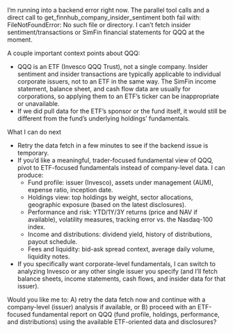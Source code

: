 I’m running into a backend error right now. The parallel tool calls and a direct call to get_finnhub_company_insider_sentiment both fail with: FileNotFoundError: No such file or directory. I can’t fetch insider sentiment/transactions or SimFin financial statements for QQQ at the moment.

A couple important context points about QQQ:
- QQQ is an ETF (Invesco QQQ Trust), not a single company. Insider sentiment and insider transactions are typically applicable to individual corporate issuers, not to an ETF in the same way. The SimFin income statement, balance sheet, and cash flow data are usually for corporations, so applying them to an ETF’s ticker can be inappropriate or unavailable.
- If we did pull data for the ETF’s sponsor or the fund itself, it would still be different from the fund’s underlying holdings’ fundamentals.

What I can do next
- Retry the data fetch in a few minutes to see if the backend issue is temporary.
- If you’d like a meaningful, trader-focused fundamental view of QQQ, pivot to ETF-focused fundamentals instead of company-level data. I can produce:
  - Fund profile: issuer (Invesco), assets under management (AUM), expense ratio, inception date.
  - Holdings view: top holdings by weight, sector allocations, geographic exposure (based on the latest disclosures).
  - Performance and risk: YTD/1Y/3Y returns (price and NAV if available), volatility measures, tracking error vs. the Nasdaq-100 index.
  - Income and distributions: dividend yield, history of distributions, payout schedule.
  - Fees and liquidity: bid-ask spread context, average daily volume, liquidity notes.
- If you specifically want corporate-level fundamentals, I can switch to analyzing Invesco or any other single issuer you specify (and I’ll fetch balance sheets, income statements, cash flows, and insider data for that issuer).

Would you like me to:
A) retry the data fetch now and continue with a company-level (issuer) analysis if available, or
B) proceed with an ETF-focused fundamental report on QQQ (fund profile, holdings, performance, and distributions) using the available ETF-oriented data and disclosures?
